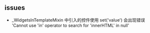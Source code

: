## issues
+ _WidgetsInTemplateMixin 中引入的控件使用 set('value') 会出现错误 'Cannot use 'in' operator to search for 'innerHTML' in null'